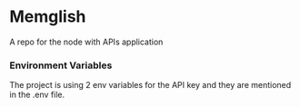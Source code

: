 # Memglish
A repo for the node with APIs application

### Environment Variables
The project is using 2 env variables for the API key and they are mentioned in the .env file.
